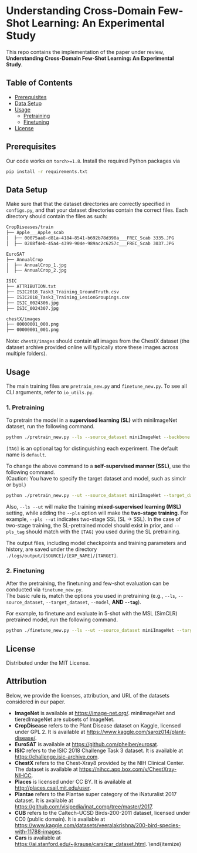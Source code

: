 # Understanding Cross-Domain Few-Shot Learning: An Experimental Study

This repo contains the implementation of the paper under review, **Understanding Cross-Domain Few-Shot Learning: An Experimental Study**.

## Table of Contents

* [Prerequisites](#prerequisites)
* [Data Setup](#data-setup)
* [Usage](#usage)
  * [Pretraining](#pretraining)
  * [Finetuning](#finetuning)
* [License](#license)

## Prerequisites

Our code works on `torch>=1.8`. Install the required Python packages via

```sh
pip install -r requirements.txt
```

## Data Setup

Make sure that that the dataset directories are correctly specified in `configs.py`, and that your dataset directories contain the correct files. Each directory should contain the files as such:

```sh
CropDiseases/train
├── Apple___Apple_scab
│  ├── 00075aa8-d81a-4184-8541-b692b78d398a___FREC_Scab 3335.JPG
│  ├── 0208f4eb-45a4-4399-904e-989ac2c6257c___FREC_Scab 3037.JPG

EuroSAT
├── AnnualCrop
│  ├── AnnualCrop_1.jpg
│  ├── AnnualCrop_2.jpg

ISIC
├── ATTRIBUTION.txt
├── ISIC2018_Task3_Training_GroundTruth.csv
├── ISIC2018_Task3_Training_LesionGroupings.csv
├── ISIC_0024306.jpg
├── ISIC_0024307.jpg

chestX/images
├── 00000001_000.png
├── 00000001_001.png
```

Note: `chestX/images` should contain **all** images from the ChestX dataset (the dataset archive provided online will typically store these images across multiple folders).

## Usage

The main training files are `pretrain_new.py` and `finetune_new.py`. To see all CLI arguments, refer to `io_utils.py`.

### 1. Pretraining <a name="pretraining"></a>

To pretrain the model in a **supervised learning (SL)** with miniImageNet dataset, run the following command.
```sh
python ./pretrain_new.py --ls --source_dataset miniImageNet --backbone resnet10 --model base --tag [TAG]
```
`[TAG]` is an optional tag for distinguishing each experiment. The default name is `default`.

To change the above command to a **self-supervised manner (SSL)**, use the following command.    
(Caution: You have to specify the target dataset and model, such as simclr or byol.)
```sh
python ./pretrain_new.py --ut --source_dataset miniImageNet --target_dataset [TARGET] --backbone resnet10 --model [MODEL] --tag [TAG]
```

Also, `--ls --ut` will make the training **mixed-supervised learning (MSL)** setting, while adding the `--pls` option will make the **two-stage training**. For example, `--pls --ut` indicates two-stage SSL (SL -> SSL). In the case of two-stage training, the SL-pretrained model should exist in prior, and `--pls_tag` should match with the `[TAG]` you used during the SL pretraining.

The output files, including model checkpoints and training parameters and history, are saved under the directory `./logs/output/[SOURCE]/[EXP_NAME]/[TARGET]`.

### 2. Finetuning <a name="finetuning"></a>

After the pretraining, the finetuning and few-shot evaluation can be conducted via `finetune_new.py`.    
The basic rule is, match the options you used in pretraining (e.g., `--ls`, `--source_dataset`, `--target_dataset`, `--model`, **AND `--tag`**).

For example, to finetune and evaluate in 5-shot with the MSL (SimCLR) pretrained model, run the following command.
```sh
python ./finetune_new.py --ls --ut --source_dataset miniImageNet --target_dataset [TARGET] --backbone resnet10 --model simclr --n_shot 5 --tag [TAG]
```

## License

Distributed under the MIT License.

## Attribution

Below, we provide the licenses, attribution, and URL of the datasets considered in our paper.

- **ImageNet** is available at https://image-net.org/. miniImageNet and tieredImageNet are subsets of ImageNet.
- **CropDisease** refers to the Plant Disease dataset on Kaggle, licensed under  GPL 2. It is available at https://www.kaggle.com/saroz014/plant-disease/.
- **EuroSAT** is available at https://github.com/phelber/eurosat.
- **ISIC** refers to the ISIC 2018 Challenge Task 3 dataset. It is available at https://challenge.isic-archive.com.
- **ChestX** refers to the Chest-Xray8 provided by the NIH Clinical Center. The dataset is available at https://nihcc.app.box.com/v/ChestXray-NIHCC.
- **Places** is licensed under CC BY. It is available at http://places.csail.mit.edu/user.
- **Plantae** refers to the Plantae super category of the iNaturalist 2017 dataset. It is available at https://github.com/visipedia/inat_comp/tree/master/2017.
- **CUB** refers to the Caltech-UCSD Birds-200-2011 dataset, licensed under CC0 (public domain). It is available at https://www.kaggle.com/datasets/veeralakrishna/200-bird-species-with-11788-images.
- **Cars** is available at https://ai.stanford.edu/~jkrause/cars/car_dataset.html.
\end{itemize}
